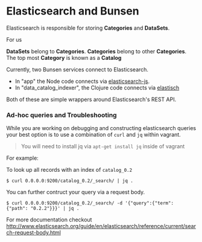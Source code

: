 Elasticsearch and Bunsen
======

Elasticsearch is responsible for storing __Categories__ and __DataSets__.

For us

__DataSets__ belong to __Categories__.
__Categories__ belong to other __Categories__.
The top most __Category__ is known as a __Catalog__

Currently, two Bunsen services connect to Elasticsearch.

* In "app" the Node code connects via
[elasticsearch-js](https://github.com/elasticsearch/elasticsearch-js).
* In "data\_catalog\_indexer", the Clojure code connects via [elastisch](https://github.com/clojurewerkz/elastisch)

Both of these are simple wrappers around Elasticsearch's REST API.


### Ad-hoc queries and Troubleshooting

While you are working on debugging and constructing elasticsearch queries your best option is to use a combination of `curl` and `jq` within vagrant.

> You will need to install jq via `apt-get install jq` inside of vagrant

For example:

To look up all records with an index of `catalog_0.2`

`$ curl 0.0.0.0:9200/catalog_0.2/_search/ | jq .`

You can further contruct your query via a request body.

`$ curl 0.0.0.0:9200/catalog_0.2/_search/ -d '{"query":{"term": {"path": "0.2.2"}}}' | jq .`

For more documentation checkout http://www.elasticsearch.org/guide/en/elasticsearch/reference/current/search-request-body.html

